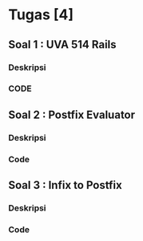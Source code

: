 # Tugas [4]

## Soal 1 : UVA 514 Rails 

### Deskripsi

### CODE


## Soal 2 : Postfix Evaluator

### Deskripsi 

### Code


## Soal 3 : Infix to Postfix

### Deskripsi

### Code